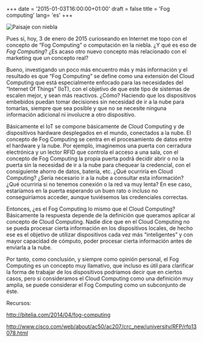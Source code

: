 +++
date = '2015-01-03T16:00:00+01:00'
draft = false
title = 'Fog computing'
lang=  'es'
+++

![Paisaje con niebla](/images/fog.webp)

Pues sí, hoy, 3 de enero de 2015 curioseando en Internet me topo con el concepto de “Fog Computing” o computación en la niebla. ¿Y qué es eso de *Fog Computing*? ¿Es acaso otro nuevo concepto más relacionado con el marketing que un concepto real?

Bueno, investigando un poco más encuentro más y más información y el resultado es que “Fog Computing” se define como una extensión del Cloud Computing que está especialmente enfocado para las necesidades del “Internet Of Things” (IoT), con el objetivo de que este tipo de sistemas de escalen mejor, y sean más reactivos. ¿Cómo? Haciendo que los dispositivos embebidos puedan tomar decisiones sin necesidad de ir a la nube para tomarlas, siempre que sea posible y que no se necesite ninguna información adicional ni involucre a otro dispositivo.

Básicamente el IoT se compone básicamente de Cloud Computing y de dispositivos hardware desplegados en el mundo, conectados a la nube. El concepto de Fog Computing se centra en el procesamiento de datos entre el hardware y la nube. Por ejemplo, imaginemos una puerta con cerradura electrónica y un lector RFID que controla el acceso a una sala, con el concepto de Fog Computing la propia puerta podrá decidir abrir o no la puerta sin la necesidad de ir a la nube para chequear la credencial, con el consiguiente ahorro de datos, batería, etc. ¿Qué ocurriría en Cloud Computing? ¿Sería necesario ir a la nube a consultar esta información? ¿Qué ocurriría si no tenemos conexión o la red va muy lenta? En ese caso, estaríamos en la puerta esperando un buen rato o incluso no conseguiríamos acceder, aunque tuviésemos las credenciales correctas.

Entonces, ¿es el Fog Computing lo mismo que el Cloud Computing? Básicamente la respuesta depende de la definición que queramos aplicar al concepto de Cloud Computing. Nadie dice que en el Cloud Computing no se pueda procesar cierta información en los dispositivos locales, de hecho ese es el objetivo de utilizar dispositivos cada vez más “inteligentes” y con mayor capacidad de cómputo, poder procesar cierta información antes de enviarla a la nube.

Por tanto, como conclusión, y siempre como opinión personal, el Fog Computing es un concepto muy llamativo, que incluso es útil para clarificar la forma de trabajar de los dispositivos podríamos decir que en ciertos casos, pero si consideramos el Cloud Computing como una definición muy amplia, se puede considerar el Fog Computing como un subconjunto de éste.

Recursos:

http://bitelia.com/2014/04/fog-computing

http://www.cisco.com/web/about/ac50/ac207/crc_new/university/RFP/rfp13078.html